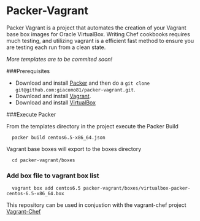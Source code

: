 # Packer-Vagrant

Packer Vagrant is a project that automates the creation of your Vagrant base box images for Oracle VirtualBox. Writing Chef cookbooks requires much testing, and utilizing vagrant is a efficient fast method to ensure you are testing each run from a clean state.

*More templates are to be commited soon!*

###Prerequisites

* Download and install [Packer](http://packer.io) and then do a `git clone git@github.com:giacomo81/packer-vagrant.git`.
* Download and install [Vagrant](http://www.vagrantup.com).
* Download and install [VirtualBox](http://www.virtualbox.org)

###Execute Packer

From the templates directory in the project execute the Packer Build    

      packer build centos6.5-x86_64.json

Vagrant base boxes will export to the boxes directory

      cd packer-vagrant/boxes

### Add box file to vagrant box list

      vagrant box add centos6.5 packer-vagrant/boxes/virtualbox-packer-centos-6.5-x86_64.box

This repository can be used in conjustion with the vagrant-chef project [Vagrant-Chef](https://github.com/giacomo81/vagrant-chef)

